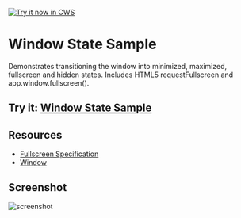 <a target="_blank" href="https://chrome.google.com/webstore/detail/gjijpbgljcllmmhmbcdcaegdandpgpml">![Try it now in CWS](https://raw.github.com/GoogleChrome/chrome-app-samples/master/tryitnowbutton.png "Click here to install this sample from the Chrome Web Store")</a>


# Window State Sample

Demonstrates transitioning the window into minimized, maximized, fullscreen
and hidden states. Includes HTML5 requestFullscreen and app.window.fullscreen().

## Try it: [Window State Sample](https://chrome.google.com/webstore/detail/window-state-sample/hcbhfbnaaancmblfhdknlnojpafjohbi)

## Resources

* [Fullscreen Specification](http://dvcs.w3.org/hg/fullscreen/raw-file/tip/Overview.html)
* [Window](http://developer.chrome.com/trunk/apps/app.window.html)
     
## Screenshot
![screenshot](https://raw.github.com/GoogleChrome/chrome-app-samples/master/window-state/assets/screenshot_1280_800.png)


